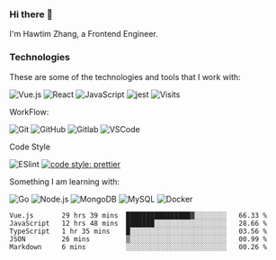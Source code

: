 ### Hi there 👋

I'm Hawtim Zhang, a Frontend Engineer.

### Technologies

These are some of the technologies and tools that I work with:

![Vue.js](https://img.shields.io/badge/-Vue.js%20-%2335495e.svg?&style=flat-square&logo=vue.js&logoColor=%234FC08D)
![React](https://img.shields.io/badge/-React%20-%2320232a.svg?&style=flat-square&logo=react&logoColor=%2361DAFB)
![JavaScript](https://img.shields.io/badge/-JavaScript-black?style=flat-square&logo=javascript)
![jest](https://jestjs.io/img/jest-badge.svg) 
![Visits](https://badges.pufler.dev/visits/hawtim/hawtim)

WorkFlow: 

![Git](https://img.shields.io/badge/-Git-black?style=flat-square&logo=git)
![GitHub](https://img.shields.io/badge/-Github-%23100000.svg?&style=flat-square&logo=github&logoColor=white)
![Gitlab](https://img.shields.io/badge/-Gitlab-%23330f63.svg?&style=flat-square&logo=gitlab&logoColor=white)
![VSCode](https://img.shields.io/badge/-VSCode-007ACC?style=flat-square&logo=visual-studio-code&logoColor=white)


Code Style

![ESlint](https://img.shields.io/badge/-ESlint-4B32C3?style=flat-square&logo=eslint)
[![code style: prettier](https://img.shields.io/badge/code_style-prettier-ff69b4.svg?style=flat-square)](https://github.com/prettier/prettier)


Something I am learning with:

![Go](https://img.shields.io/badge/-Go-%2300ADD8.svg?&style=flat-square&logo=go&logoColor=white)
![Node.js](https://img.shields.io/badge/-Node.js-339933?style=flat-square&logo=Node.js&logoColor=white)
![MongoDB](https://img.shields.io/badge/-MongoDB-black?style=flat-square&logo=mongodb)
![MySQL](https://img.shields.io/badge/-MySQL-4479A1?style=flat-square&logo=mysql&logoColor=white)
![Docker](https://img.shields.io/badge/-Docker-2496ED?style=flat-square&logo=docker&logoColor=white)


<!--START_SECTION:waka-->
```text
Vue.js       29 hrs 39 mins  ████████████████▓░░░░░░░░   66.33 % 
JavaScript   12 hrs 48 mins  ███████░░░░░░░░░░░░░░░░░░   28.66 % 
TypeScript   1 hr 35 mins    █░░░░░░░░░░░░░░░░░░░░░░░░   03.56 % 
JSON         26 mins         ▒░░░░░░░░░░░░░░░░░░░░░░░░   00.99 % 
Markdown     6 mins          ░░░░░░░░░░░░░░░░░░░░░░░░░   00.26 % 
```
<!--END_SECTION:waka-->
